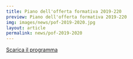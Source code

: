 ```yaml
---
title: Piano dell'offerta formativa 2019-220
preview: Piano dell'offerta formativa 2019-220
img: images/news/pof-2019-2020.jpg
layout: article
permalink: news/pof-2019-2020
---
```


[Scarica il programma](../../images/news/pof-2019-2020.pdf)
